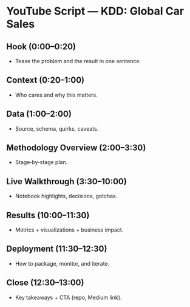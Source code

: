 
# YouTube Script — KDD: Global Car Sales

## Hook (0:00–0:20)
- Tease the problem and the result in one sentence.

## Context (0:20–1:00)
- Who cares and why this matters.

## Data (1:00–2:00)
- Source, schema, quirks, caveats.

## Methodology Overview (2:00–3:30)
- Stage‑by‑stage plan.

## Live Walkthrough (3:30–10:00)
- Notebook highlights, decisions, gotchas.

## Results (10:00–11:30)
- Metrics + visualizations + business impact.

## Deployment (11:30–12:30)
- How to package, monitor, and iterate.

## Close (12:30–13:00)
- Key takeaways + CTA (repo, Medium link).
